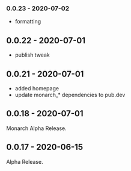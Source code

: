 ### 0.0.23 - 2020-07-02
- formatting

## 0.0.22 - 2020-07-01
- publish tweak

## 0.0.21 - 2020-07-01
- added homepage
- update monarch_* dependencies to pub.dev

## 0.0.18 - 2020-07-01
Monarch Alpha Release.

## 0.0.17 - 2020-06-15
Alpha Release.
